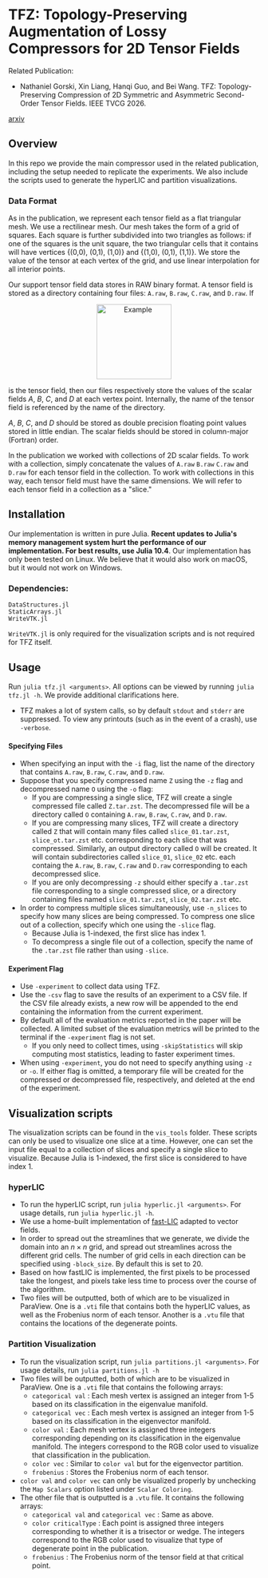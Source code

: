 # TFZ: Topology-Preserving Augmentation of Lossy Compressors for 2D Tensor Fields

Related Publication:

- Nathaniel Gorski, Xin Liang, Hanqi Guo, and Bei Wang. TFZ: Topology-Preserving Compression of 2D Symmetric and
Asymmetric Second-Order Tensor Fields. IEEE TVCG 2026.

[arxiv](https://www.arxiv.org/abs/2508.09235)

## Overview

In this repo we provide the main compressor used in the related publication, including the setup needed to replicate the experiments. We also include the scripts used to generate the hyperLIC and partition visualizations.

### Data Format

As in the publication, we represent each tensor field as a flat triangular mesh. We use a rectilinear mesh. Our mesh takes the form of a grid of squares. Each square is further subdivided into two triangles as follows: if one of the squares is the unit square, the two triangular cells that it contains will have vertices {(0,0), (0,1), (1,0)} and {(1,0), (0,1), (1,1)}. We store the value of the tensor at each vertex of the grid, and use linear interpolation for all interior points.

Our support tensor field data stores in RAW binary format. A tensor field is stored as a directory containing four files: ```A.raw```, ```B.raw```, ```C.raw```, and ```D.raw```. If 

<p align="center">
<picture>
  <source media="(prefers-color-scheme: dark)" srcset="figures/sf-dark.png">
  <source media="(prefers-color-scheme: light)" srcset="figures/sf.png">
  <img alt="Example" src="sf.png", width="150">
</picture>
</p>

is the tensor field, then our files respectively store the values of the scalar fields $A$, $B$, $C$, and $D$ at each vertex point. Internally, the name of the tensor field is referenced by the name of the directory.

$A$, $B$, $C$, and $D$ should be stored as double precision floating point values stored in little endian. The scalar fields should be stored in column-major (Fortran) order.

In the publication we worked with collections of 2D scalar fields. To work with a collection, simply concatenate the values of ```A.raw``` ```B.raw``` ```C.raw``` and ```D.raw``` for each tensor field in the collection. To work with collections in this way, each tensor field must have the same dimensions. We will refer to each tensor field in a collection as a "slice."

## Installation

Our implementation is written in pure Julia. **Recent updates to Julia's memory management system hurt the performance of our implementation. For best results, use Julia 10.4**. Our implementation has only been tested on Linux. We believe that it would also work on macOS, but it would not work on Windows.

### Dependencies:

```
DataStructures.jl
StaticArrays.jl
WriteVTK.jl
```

```WriteVTK.jl``` is only required for the visualization scripts and is not required for TFZ itself.

## Usage

Run ```julia tfz.jl <arguments>```. All options can be viewed by running ```julia tfz.jl -h```. We provide additional clarifications here.

- TFZ makes a lot of system calls, so by default ```stdout``` and ```stderr``` are suppressed. To view any printouts (such as in the event of a crash), use ```-verbose```.

#### Specifying Files

- When specifying an input with the ```-i``` flag, list the name of the directory that contains ```A.raw```, ```B.raw```, ```C.raw```, and ```D.raw```.
- Suppose that you specify compressed name `Z` using the `-z` flag and decompressed name `O` using the `-o` flag:
    - If you are compressing a single slice, TFZ will create a single compressed file called `Z.tar.zst`. The decompressed file will be a directory called `O` containing ```A.raw```, ```B.raw```, ```C.raw```, and ```D.raw```.
    - If you are compressing many slices, TFZ will create a directory called `Z` that will contain many files called ```slice_01.tar.zst```, ```slice_ot.tar.zst``` etc. corresponding to each slice that was compressed. Similarly, an output directory called `O` will be created. It will contain subdirectories called ```slice_01```, ```slice_02``` etc. each containg the ```A.raw```, ```B.raw```, ```C.raw``` and ```D.raw``` corresponding to each decompressed slice.
    - If you are only decompressing `-z` should either specify a `.tar.zst` file corresponding to a single compressed slice, or a directory containing files named ```slice_01.tar.zst```, ```slice_02.tar.zst``` etc.
- In order to compress multiple slices simultaneously, use ```-n_slices``` to specify how many slices are being compressed. To compress one slice out of a collection, specify which one using the ```-slice``` flag.
    - Because Julia is 1-indexed, the first slice has index 1.
    - To decompress a single file out of a collection, specify the name of the ```.tar.zst``` file rather than using ```-slice```.

#### Experiment Flag

- Use ```-experiment``` to collect data using TFZ.
- Use the ```-csv``` flag to save the results of an experiment to a CSV file. If the CSV file already exists, a new row will be appended to the end containing the information from the current experiment.
- By default all of the evaluation metrics reported in the paper will be collected. A limited subset of the evaluation metrics will be printed to the terminal if the ```-experiment``` flag is not set.
    - If you only need to collect times, using ```-skipStatistics``` will skip computing most statistics, leading to faster experiment times.
- When using ```-experiment```, you do not need to specify anything using ```-z``` or ```-o```. If either flag is omitted, a temporary file will be created for the compressed or decompressed file, respectively, and deleted at the end of the experiment.

## Visualization scripts

The visualization scripts can be found in the ```vis_tools``` folder. These scripts can only be used to visualize one slice at a time. However, one can set the input file equal to a collection of slices and specify a single slice to visualize. Because Julia is 1-indexed, the first slice is considered to have index 1.

### hyperLIC

- To run the hyperLIC script, run ```julia hyperlic.jl <arguments>```. For usage details, run ```julia hyperlic.jl -h```.
- We use a home-built implementation of [fast-LIC](http://www.zhanpingliu.org/research/flowvis/lic/FastLIC/FastLIC.htm) adapted to vector fields.
- In order to spread out the streamlines that we generate, we divide the domain into an $n \times n$ grid, and spread out streamlines across the different grid cells. The number of grid cells in each direction can be specified using ```-block_size```. By default this is set to 20.
- Based on how fastLIC is implemented, the first pixels to be processed take the longest, and pixels take less time to process over the course of the algorithm.
- Two files will be outputted, both of which are to be visualized in ParaView. One is a ```.vti``` file that contains both the hyperLIC values, as well as the Frobenius norm of each tensor. Another is a ```.vtu``` file that contains the locations of the degenerate points.

### Partition Visualization

- To run the visualization script, run ```julia partitions.jl <arguments>```. For usage details, run ```julia partitions.jl -h```
- Two files will be outputted, both of which are to be visualized in ParaView. One is a ```.vti``` file that contains the following arrays:
    - ```categorical val``` : Each mesh vertex is assigned an integer from 1-5 based on its classification in the eigenvalue manifold.
    - ```categorical vec``` : Each mesh vertex is assigned an integer from 1-5 based on its classification in the eigenvector manifold.
    - ```color val``` : Each mesh vertex is assigned three integers corresponding depending on its classification in the eigenvalue manifold. The integers correspond to the RGB color used to visualize that classification in the publication.
    - ```color vec``` : Similar to ```color val``` but for the eigenvector partition.
    - ```frobenius``` : Stores the Frobenius norm of each tensor.
- ```color val``` and ```color vec``` can only be visualized properly by unchecking the ```Map Scalars``` option listed under ```Scalar Coloring```.
- The other file that is outputted is a ```.vtu``` file. It contains the following arrays:
    - ```categorical val``` and ```categorical vec``` : Same as above.
    - ```color criticalType``` : Each point is assigned three integers corresponding to whether it is a trisector or wedge. The integers correspond to the RGB color used to visualize that type of degenerate point in the publication.
    - ```frobenius``` : The Frobenius norm of the tensor field at that critical point.
